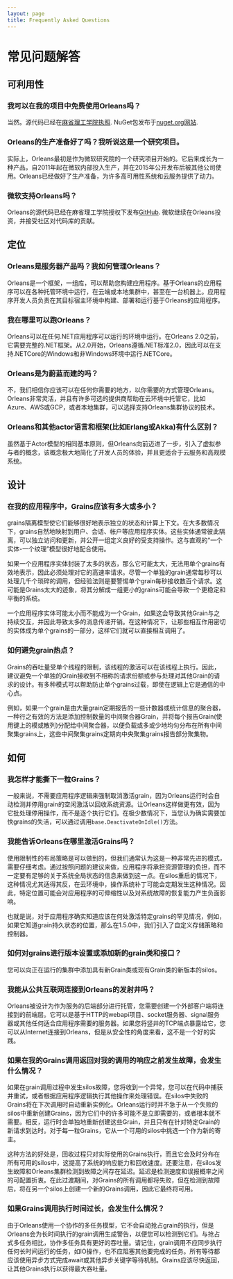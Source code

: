 ```yaml
---
layout: page
title: Frequently Asked Questions
---
```


[//]: # "TODO: after files are rearranged and checked for accuracy, put links back"

# 常见问题解答

## 可利用性

### 我可以在我的项目中免费使用Orleans吗？

当然。源代码已经在[麻省理工学院执照](https://github.com/dotnet/orleans/blob/master/LICENSE). NuGet包发布于[nuget.org网站](https://www.nuget.org/profiles/Orleans).

### Orleans的生产准备好了吗？我听说这是一个研究项目。

实际上，Orleans最初是作为微软研究院的一个研究项目开始的。它后来成长为一种产品，自2011年起在微软内部投入生产，并在2015年公开发布后被其他公司使用。Orleans已经做好了生产准备，为许多高可用性系统和云服务提供了动力。

### 微软支持Orleans吗？

Orleans的源代码已经在麻省理工学院授权下发布[GitHub](https://github.com/dotnet/orleans). 微软继续在Orleans投资，并接受社区对代码库的贡献。

## 定位

### Orleans是服务器产品吗？我如何管理Orleans？

Orleans是一个框架，一组库，可以帮助您构建应用程序。基于Orleans的应用程序可以在各种托管环境中运行，在云端或本地集群中，甚至在一台机器上。应用程序开发人员负责在其目标宿主环境中构建、部署和运行基于Orleans的应用程序。

### 我在哪里可以跑Orleans？

Orleans可以在任何.NET应用程序可以运行的环境中运行。在Orleans 2.0之前，它需要完整的.NET框架。从2.0开始，Orleans遵循.NET标准2.0，因此可以在支持.NETCore的Windows和非Windows环境中运行.NETCore。

### Orleans是为蔚蓝而建的吗？

不，我们相信你应该可以在任何你需要的地方，以你需要的方式管理Orleans。Orleans非常灵活，并且有许多可选的提供商帮助在云环境中托管它，比如Azure、AWS或GCP，或者本地集群，可以选择支持Orleans集群协议的技术。

### Orleans和其他actor语言和框架(比如Erlang或Akka)有什么区别？

虽然基于Actor模型的相同基本原则，但Orleans向前迈进了一步，引入了虚拟参与者的概念，该概念极大地简化了开发人员的体验，并且更适合于云服务和高规模系统。

## 设计

### 在我的应用程序中，Grains应该有多大或多小？

grains隔离模型使它们能够很好地表示独立的状态和计算上下文。在大多数情况下，grains自然地映射到用户、会话、帐户等应用程序实体。这些实体通常彼此隔离，可以独立访问和更新，并公开一组定义良好的受支持操作。这与直观的“一个实体-一个纹理”模型很好地配合使用。

如果一个应用程序实体封装了太多的状态，那么它可能太大，无法用单个grains有效地表示，因此必须处理对它的高速率请求。尽管一个单独的grain通常每秒可以处理几千个琐碎的调用，但经验法则是要警惕单个grain每秒接收数百个请求。这可能是Grains太大的迹象，将其分解成一组更小的grains可能会导致一个更稳定和平衡的系统。

一个应用程序实体可能太小而不能成为一个Grain，如果这会导致其他Grain与之持续交互，并因此导致太多的消息传递开销。在这种情况下，让那些相互作用密切的实体成为单个grains的一部分，这样它们就可以直接相互调用了。

### 如何避免grain热点？

Grains的吞吐量受单个线程的限制，该线程的激活可以在该线程上执行。因此，建议避免一个单独的Grain接收到不相称的请求份额或参与处理对其他Grain的请求的设计。有多种模式可以帮助防止单个grains过载，即使在逻辑上它是通信的中心点。

例如，如果一个grain是由大量grain定期报告的一些计数器或统计信息的聚合器，一种行之有效的方法是添加控制数量的中间聚合器Grain，并将每个报告Grain(使用键上的模或散列)分配给中间聚合器，以便负载或多或少地均匀分布在所有中间聚集grains上，这些中间聚集grains定期向中央聚集grains报告部分聚集物。

## 如何

### 我怎样才能撕下一粒Grains？

一般来说，不需要应用程序逻辑来强制取消激活grain，因为Orleans运行时会自动检测并停用grain的空闲激活以回收系统资源。让Orleans这样做更有效，因为它批处理停用操作，而不是逐个执行它们。在极少数情况下，当您认为确实需要加快grains的失活，可以通过调用`base.DeactivateOnIdle()`方法。

### 我能告诉Orleans在哪里激活Grains吗？

使用限制性的布局策略是可以做到的，但我们通常认为这是一种非常先进的模式，需要仔细考虑。通过按照问题的建议来做，应用程序将承担资源管理的负担，而不一定要有足够的关于系统全局状态的信息来做到这一点。在silos重启的情况下，这种情况尤其适得其反，在云环境中，操作系统补丁可能会定期发生这种情况。因此，特定位置可能会对应用程序的可伸缩性以及对系统故障的恢复能力产生负面影响。

也就是说，对于应用程序确实知道应该在何处激活特定grains的罕见情况，例如，如果它知道grain持久状态的位置，那么在1.5.0中，我们引入了自定义存储策略和控制器。

### 如何对grains进行版本设置或添加新的grain类和接口？

您可以向正在运行的集群中添加具有新Grain类或现有Grain类的新版本的silos。

### 我能从公共互联网连接到Orleans的发射井吗？

Orleans被设计为作为服务的后端部分进行托管，您需要创建一个外部客户端将连接到的前端层。它可以是基于HTTP的webapi项目、socket服务器、signal服务器或其他任何适合应用程序需要的服务器。如果您将竖井的TCP端点暴露给它，您可以从Internet连接到Orleans，但是从安全性的角度来看，这不是一个好的实践。

### 如果在我的Grains调用返回对我的调用的响应之前发生故障，会发生什么情况？

如果在grain调用过程中发生silos故障，您将收到一个异常，您可以在代码中捕获并重试，或者根据应用程序逻辑执行其他操作来处理错误。在silos中失败的Grains将在下次调用时自动重新实例化。Orleans运行时并不急于从一个失败的silos中重新创建Grains，因为它们中的许多可能不是立即需要的，或者根本就不需要。相反，运行时会单独地重新创建这些Grain，并且只有在针对特定Grain的新请求到达时。对于每一粒Grains，它从一个可用的silos中挑选一个作为新的寄主。

这种方法的好处是，回收过程只对实际使用的Grains执行，而且它会及时分布在所有可用的silos中，这提高了系统的响应能力和回收速度。还要注意，在silos发生故障和Orleans集群检测到故障之间存在延迟。延迟是检测速度和误报概率之间的可配置折衷。在此过渡期间，对Grains的所有调用都将失败，但在检测到故障后，将在另一个silos上创建一个新的Grains调用，因此它最终将可用。

### 如果Grains调用执行时间过长，会发生什么情况？

由于Orleans使用一个协作的多任务模型，它不会自动抢占grain的执行，但是Orleans会为长时间执行的grain调用生成警告，以便您可以检测到它们。与抢占式多任务相比，协作多任务具有更好的吞吐量。请记住，grain调用不应同步执行任何长时间运行的任务，如IO操作，也不应阻塞其他要完成的任务。所有等待都应该使用异步方式完成await或其他异步关键字等待机制。Grains应该尽快返回，让其他Grains执行以获得最大吞吐量。
